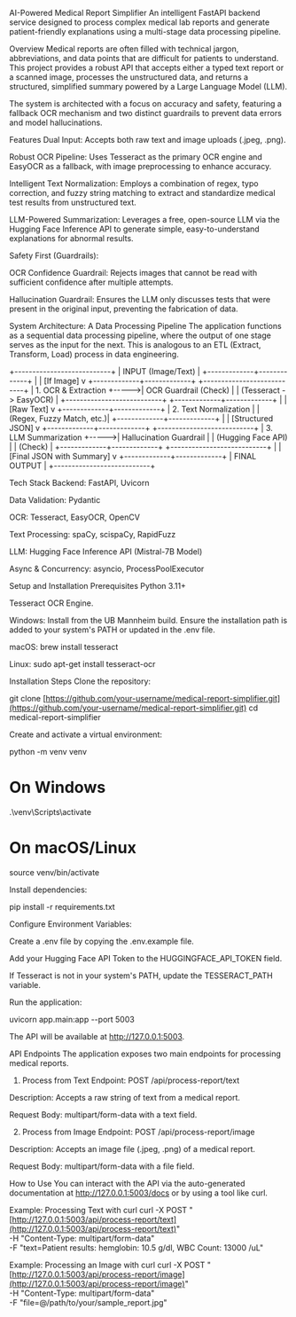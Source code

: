AI-Powered Medical Report Simplifier
An intelligent FastAPI backend service designed to process complex medical lab reports and generate patient-friendly explanations using a multi-stage data processing pipeline.

Overview
Medical reports are often filled with technical jargon, abbreviations, and data points that are difficult for patients to understand. This project provides a robust API that accepts either a typed text report or a scanned image, processes the unstructured data, and returns a structured, simplified summary powered by a Large Language Model (LLM).

The system is architected with a focus on accuracy and safety, featuring a fallback OCR mechanism and two distinct guardrails to prevent data errors and model hallucinations.

Features
Dual Input: Accepts both raw text and image uploads (.jpeg, .png).

Robust OCR Pipeline: Uses Tesseract as the primary OCR engine and EasyOCR as a fallback, with image preprocessing to enhance accuracy.

Intelligent Text Normalization: Employs a combination of regex, typo correction, and fuzzy string matching to extract and standardize medical test results from unstructured text.

LLM-Powered Summarization: Leverages a free, open-source LLM via the Hugging Face Inference API to generate simple, easy-to-understand explanations for abnormal results.

Safety First (Guardrails):

OCR Confidence Guardrail: Rejects images that cannot be read with sufficient confidence after multiple attempts.

Hallucination Guardrail: Ensures the LLM only discusses tests that were present in the original input, preventing the fabrication of data.

System Architecture: A Data Processing Pipeline
The application functions as a sequential data processing pipeline, where the output of one stage serves as the input for the next. This is analogous to an ETL (Extract, Transform, Load) process in data engineering.

+---------------------------+
|      INPUT (Image/Text)   |
+-------------+-------------+
              |
              | [If Image]
              v
+-------------+-------------+      +---------------------------+
|   1. OCR & Extraction     +----->|   OCR Guardrail (Check)   |
| (Tesseract -> EasyOCR)    |      +---------------------------+
+-------------+-------------+
              |
              | [Raw Text]
              v
+-------------+-------------+
| 2. Text Normalization     |
| (Regex, Fuzzy Match, etc.)|
+-------------+-------------+
              |
              | [Structured JSON]
              v
+-------------+-------------+      +---------------------------+
|    3. LLM Summarization   +----->| Hallucination Guardrail   |
|    (Hugging Face API)     |      |        (Check)            |
+-------------+-------------+      +---------------------------+
              |
              | [Final JSON with Summary]
              v
+-------------+-------------+
|       FINAL OUTPUT        |
+---------------------------+

Tech Stack
Backend: FastAPI, Uvicorn

Data Validation: Pydantic

OCR: Tesseract, EasyOCR, OpenCV

Text Processing: spaCy, scispaCy, RapidFuzz

LLM: Hugging Face Inference API (Mistral-7B Model)

Async & Concurrency: asyncio, ProcessPoolExecutor

Setup and Installation
Prerequisites
Python 3.11+

Tesseract OCR Engine.

Windows: Install from the UB Mannheim build. Ensure the installation path is added to your system's PATH or updated in the .env file.

macOS: brew install tesseract

Linux: sudo apt-get install tesseract-ocr

Installation Steps
Clone the repository:

git clone [https://github.com/your-username/medical-report-simplifier.git](https://github.com/your-username/medical-report-simplifier.git)
cd medical-report-simplifier

Create and activate a virtual environment:

python -m venv venv
# On Windows
.\venv\Scripts\activate
# On macOS/Linux
source venv/bin/activate

Install dependencies:

pip install -r requirements.txt

Configure Environment Variables:

Create a .env file by copying the .env.example file.

Add your Hugging Face API Token to the HUGGINGFACE_API_TOKEN field.

If Tesseract is not in your system's PATH, update the TESSERACT_PATH variable.

Run the application:

uvicorn app.main:app --port 5003

The API will be available at http://127.0.0.1:5003.

API Endpoints
The application exposes two main endpoints for processing medical reports.

1. Process from Text
Endpoint: POST /api/process-report/text

Description: Accepts a raw string of text from a medical report.

Request Body: multipart/form-data with a text field.

2. Process from Image
Endpoint: POST /api/process-report/image

Description: Accepts an image file (.jpeg, .png) of a medical report.

Request Body: multipart/form-data with a file field.

How to Use
You can interact with the API via the auto-generated documentation at http://127.0.0.1:5003/docs or by using a tool like curl.

Example: Processing Text with curl
curl -X POST "[http://127.0.0.1:5003/api/process-report/text](http://127.0.0.1:5003/api/process-report/text)" \
-H "Content-Type: multipart/form-data" \
-F "text=Patient results: hemglobin: 10.5 g/dl, WBC Count: 13000 /uL"

Example: Processing an Image with curl
curl -X POST "[http://127.0.0.1:5003/api/process-report/image](http://127.0.0.1:5003/api/process-report/image)" \
-H "Content-Type: multipart/form-data" \
-F "file=@/path/to/your/sample_report.jpg"
